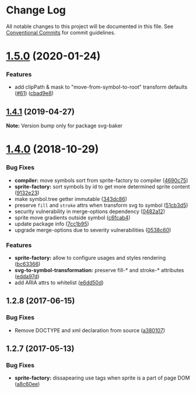 # Change Log

All notable changes to this project will be documented in this file.
See [Conventional Commits](https://conventionalcommits.org) for commit guidelines.

<a name="1.5.0"></a>
# [1.5.0](https://github.com/JetBrains/svg-mixer/tree/v1/compare/svg-baker@1.4.0...svg-baker@1.5.0) (2020-01-24)


### Features

* add clipPath & mask to "move-from-symbol-to-root" transform defaults ([#61](https://github.com/JetBrains/svg-mixer/tree/v1/issues/61)) ([cbad9e8](https://github.com/JetBrains/svg-mixer/tree/v1/commit/cbad9e8))




<a name="1.4.1"></a>
## [1.4.1](https://github.com/JetBrains/svg-mixer/tree/v1/compare/svg-baker@1.4.0...svg-baker@1.4.1) (2019-04-27)




**Note:** Version bump only for package svg-baker

<a name="1.4.0"></a>
# [1.4.0](https://github.com/JetBrains/svg-mixer/tree/v1/compare/svg-baker@1.2.12...svg-baker@1.4.0) (2018-10-29)


### Bug Fixes

* **compiler:** move symbols sort from sprite-factory to compiler ([4690c75](https://github.com/JetBrains/svg-mixer/tree/v1/commit/4690c75))
* **sprite-factory:** sort symbols by id to get more determined sprite content ([9132e23](https://github.com/JetBrains/svg-mixer/tree/v1/commit/9132e23))
* make symbol.tree getter immutable ([343dc86](https://github.com/JetBrains/svg-mixer/tree/v1/commit/343dc86))
* preserve `fill` and `stroke` attrs when transform svg to symbol ([51cb3d5](https://github.com/JetBrains/svg-mixer/tree/v1/commit/51cb3d5))
* security vulnerability in merge-options dependency ([0482a12](https://github.com/JetBrains/svg-mixer/tree/v1/commit/0482a12))
* sprite move gradients outside symbol ([c6fcab4](https://github.com/JetBrains/svg-mixer/tree/v1/commit/c6fcab4))
* update package info ([7cc1b95](https://github.com/JetBrains/svg-mixer/tree/v1/commit/7cc1b95))
* upgrade merge-options due to severity vulnerabilities ([0538c60](https://github.com/JetBrains/svg-mixer/tree/v1/commit/0538c60))


### Features

* **sprite-factory:** allow to configure usages and styles rendering ([bc63366](https://github.com/JetBrains/svg-mixer/tree/v1/commit/bc63366))
* **svg-to-symbol-transformation:** preserve fill-* and stroke-* attributes ([edda97d](https://github.com/JetBrains/svg-mixer/tree/v1/commit/edda97d))
* add ARIA attrs to whitelist ([e6dd50d](https://github.com/JetBrains/svg-mixer/tree/v1/commit/e6dd50d))




<a name="1.2.8"></a>
## 1.2.8 (2017-06-15)


### Bug Fixes

* Remove DOCTYPE and xml declaration from source ([a380107](https://github.com/kisenka/svg-baker/commit/a380107))



<a name="1.2.7"></a>
## 1.2.7 (2017-05-13)


### Bug Fixes

* **sprite-factory:** dissapearing use tags when sprite is a part of page DOM ([a8c60ee](https://github.com/kisenka/svg-baker/commit/a8c60ee))
